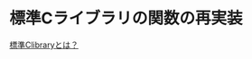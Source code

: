 # 標準Cライブラリの関数の再実装

[標準Clibraryとは？](https://ja.wikipedia.org/wiki/%E6%A8%99%E6%BA%96C%E3%83%A9%E3%82%A4%E3%83%96%E3%83%A9%E3%83%AA)
